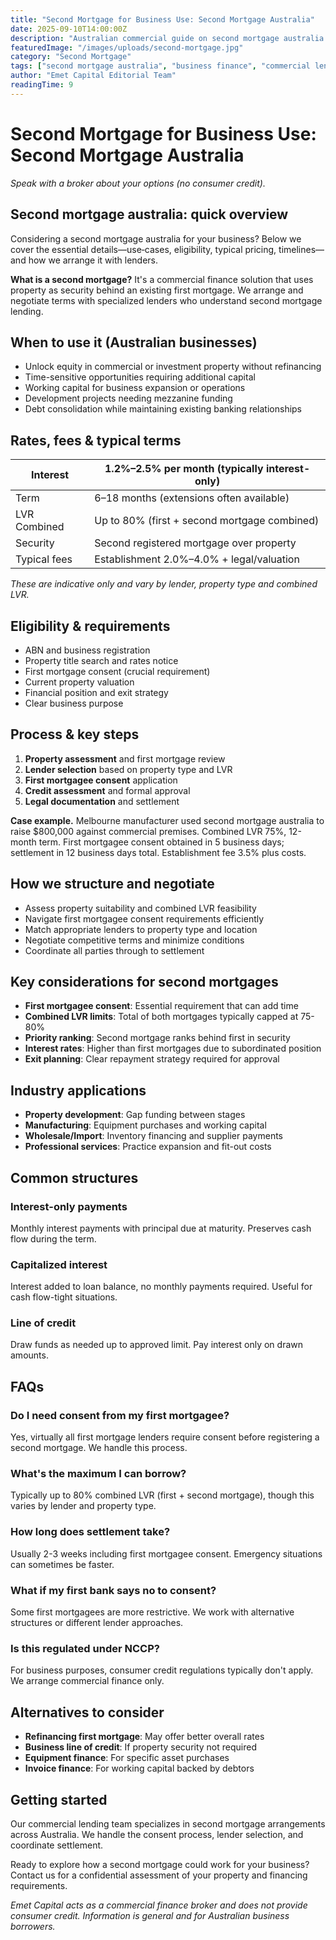 ```yaml
---
title: "Second Mortgage for Business Use: Second Mortgage Australia"
date: 2025-09-10T14:00:00Z
description: "Australian commercial guide on second mortgage australia: when to use it, eligibility, pricing and how we arrange it with lenders."
featuredImage: "/images/uploads/second-mortgage.jpg"
category: "Second Mortgage"
tags: ["second mortgage australia", "business finance", "commercial lending", "property finance"]
author: "Emet Capital Editorial Team"
readingTime: 9
---
```


# Second Mortgage for Business Use: Second Mortgage Australia

*Speak with a broker about your options (no consumer credit).*

## Second mortgage australia: quick overview

Considering a second mortgage australia for your business? Below we cover the essential details—use‑cases, eligibility, typical pricing, timelines—and how we arrange it with lenders.

**What is a second mortgage?** It's a commercial finance solution that uses property as security behind an existing first mortgage. We arrange and negotiate terms with specialized lenders who understand second mortgage lending.

## When to use it (Australian businesses)

- Unlock equity in commercial or investment property without refinancing
- Time-sensitive opportunities requiring additional capital
- Working capital for business expansion or operations
- Development projects needing mezzanine funding
- Debt consolidation while maintaining existing banking relationships

## Rates, fees & typical terms

| Interest | 1.2%–2.5% per month (typically interest-only) |
|----------|----------------------------------------------|
| Term | 6–18 months (extensions often available) |
| LVR Combined | Up to 80% (first + second mortgage combined) |
| Security | Second registered mortgage over property |
| Typical fees | Establishment 2.0%–4.0% + legal/valuation |

*These are indicative only and vary by lender, property type and combined LVR.*

## Eligibility & requirements

- ABN and business registration
- Property title search and rates notice  
- First mortgage consent (crucial requirement)
- Current property valuation
- Financial position and exit strategy
- Clear business purpose

## Process & key steps

1. **Property assessment** and first mortgage review
2. **Lender selection** based on property type and LVR
3. **First mortgagee consent** application
4. **Credit assessment** and formal approval
5. **Legal documentation** and settlement

**Case example.** Melbourne manufacturer used second mortgage australia to raise $800,000 against commercial premises. Combined LVR 75%, 12-month term. First mortgagee consent obtained in 5 business days; settlement in 12 business days total. Establishment fee 3.5% plus costs.

## How we structure and negotiate

- Assess property suitability and combined LVR feasibility  
- Navigate first mortgagee consent requirements efficiently
- Match appropriate lenders to property type and location
- Negotiate competitive terms and minimize conditions
- Coordinate all parties through to settlement

## Key considerations for second mortgages

- **First mortgagee consent**: Essential requirement that can add time
- **Combined LVR limits**: Total of both mortgages typically capped at 75-80%
- **Priority ranking**: Second mortgage ranks behind first in security
- **Interest rates**: Higher than first mortgages due to subordinated position
- **Exit planning**: Clear repayment strategy required for approval

## Industry applications

- **Property development**: Gap funding between stages
- **Manufacturing**: Equipment purchases and working capital  
- **Wholesale/Import**: Inventory financing and supplier payments
- **Professional services**: Practice expansion and fit-out costs

## Common structures

### Interest-only payments
Monthly interest payments with principal due at maturity. Preserves cash flow during the term.

### Capitalized interest  
Interest added to loan balance, no monthly payments required. Useful for cash flow-tight situations.

### Line of credit
Draw funds as needed up to approved limit. Pay interest only on drawn amounts.

## FAQs

### Do I need consent from my first mortgagee?
Yes, virtually all first mortgage lenders require consent before registering a second mortgage. We handle this process.

### What's the maximum I can borrow?
Typically up to 80% combined LVR (first + second mortgage), though this varies by lender and property type.

### How long does settlement take?
Usually 2-3 weeks including first mortgagee consent. Emergency situations can sometimes be faster.

### What if my first bank says no to consent?
Some first mortgagees are more restrictive. We work with alternative structures or different lender approaches.

### Is this regulated under NCCP?
For business purposes, consumer credit regulations typically don't apply. We arrange commercial finance only.

## Alternatives to consider

- **Refinancing first mortgage**: May offer better overall rates
- **Business line of credit**: If property security not required  
- **Equipment finance**: For specific asset purchases
- **Invoice finance**: For working capital backed by debtors

## Getting started

Our commercial lending team specializes in second mortgage arrangements across Australia. We handle the consent process, lender selection, and coordinate settlement.

Ready to explore how a second mortgage could work for your business? Contact us for a confidential assessment of your property and financing requirements.

*Emet Capital acts as a commercial finance broker and does not provide consumer credit. Information is general and for Australian business borrowers.*
